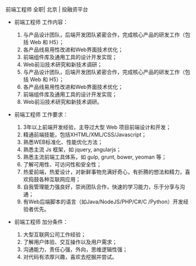 前端工程师 全职| 北京 | 投融资平台

* 前端工程师 工作内容：

  1. 与产品设计团队，后端开发团队紧密合作，完成核心产品的研发工作（包括 Web 和 H5）；  1. 各产品线易用性改进和Web界面技术优化；  1. 前端组件库及通用工具的设计开发实现；  1. Web前沿技术研究和新技术调研；  1. 与产品设计团队，后端开发团队紧密合作，完成核心产品的研发工作（包括 Web 和 H5）；  1. 各产品线易用性改进和Web界面技术优化；  1. 前端组件库及通用工具的设计开发实现；  1. Web前沿技术研究和新技术调研。

* 前端工程师 工作要求：

  1. 3年以上前端开发经验，主导过大型 Web 项目前端设计和开发；  1. 精通前端技能，包括XHTML/XML/CSS/Javascript；  1. 熟悉WEB标准化、性能优化方法；  1. 熟悉主流 Js 框架，如 jquery, angularjs；  1. 熟悉主流前端工具体系，如 gulp, grunt, bower, yeoman 等；  1. 了解可用性、可访问性和安全性；  1. 热爱前端，热爱设计，对新鲜事物充满好奇心，有折腾的想法和精力，喜欢捣鼓各种互联网应用；  1. 自我管理能力强良好，崇尚团队合作，快速的学习能力，乐于分享与沟通；  1. 有Web后端脚本的语言（如Java/NodeJS/PHP/C#/C /Python）开发经验者优先。

* 前端工程师 加分条件：

  1. 大型互联网公司工作经验；  1. 了解用户体验、交互操作以及用户需求；  1. 沟通能力，责任心强，外向，思维逻辑性强；  1. 对代码有浓厚兴趣，喜欢去挖掘并尝试。